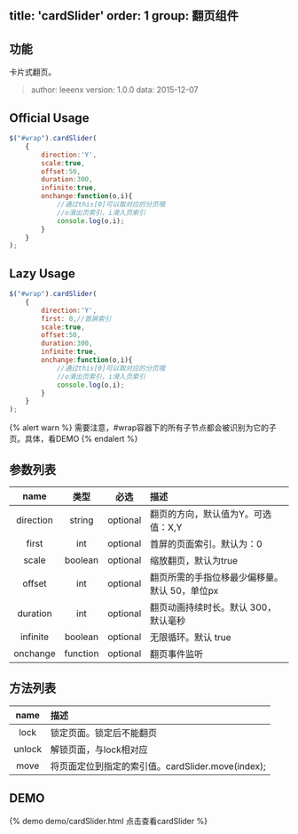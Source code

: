 title: 'cardSlider'
order: 1
group: 翻页组件
---

## 功能

卡片式翻页。

> author: leeenx
> version: 1.0.0
> data: 2015-12-07

## Official Usage

```javascript
$("#wrap").cardSlider(
	{
        direction:'Y',
        scale:true,
        offset:50,
        duration:300,
        infinite:true,
        onchange:function(o,i){
            //通过this[0]可以取对应的分页哦
            //o滑出页索引，i滑入页索引
            console.log(o,i);
        }
    }
);
```

## Lazy Usage

```javascript
$("#wrap").cardSlider(
	{
        direction:'Y',
        first: 0,//首屏索引
        scale:true,
        offset:50,
        duration:300,
        infinite:true,
        onchange:function(o,i){
            //通过this[0]可以取对应的分页哦
            //o滑出页索引，i滑入页索引
            console.log(o,i);
        }
    }
);
```
{% alert warn %}
需要注意，#wrap容器下的所有子节点都会被识别为它的子页。具体，看DEMO
{% endalert %}


## 参数列表

| name | 类型 | 必选 | 描述 |
| :----: | :----: | :----: | :---- |
| direction | string | optional | 翻页的方向，默认值为Y。可选值：X,Y|
| first | int | optional | 首屏的页面索引。默认为：0 |
| scale | boolean | optional | 缩放翻页，默认为true |
| offset | int | optional | 翻页所需的手指位移最少偏移量。默认 50，单位px |
| duration | int | optional | 翻页动画持续时长。默认 300，默认毫秒 |
| infinite | boolean | optional | 无限循环。默认 true |
| onchange | function | optional | 翻页事件监听 |



## 方法列表

| name | 描述 |
| :----: | :---- |
| lock | 锁定页面。锁定后不能翻页 |
| unlock | 解锁页面，与lock相对应 |
| move | 将页面定位到指定的索引值。cardSlider.move(index); |



## DEMO

{% demo demo/cardSlider.html 点击查看cardSlider %}
